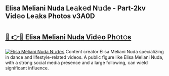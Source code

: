 ## Elisa Meliani Nuda Le𝚊k𝚎d N𝚞𝚍e - Part-2kv Vid𝚎o Le𝚊ks Photos v3A0D

# <h2><a href="http://fbfvf1j.evod.top/?m=Elisa+Meliani+Nuda">🔗 👉🔴 Elisa Meliani Nuda Vid𝚎o Ph𝚘t𝚘s</a></h2>

[![Elisa Meliani Nuda N𝚞d𝚎s](https://i.imgur.com/8V9OHl7.gif)](http://fbfvf1j.evod.top/?m=Elisa+Meliani+Nuda)
Content creator Elisa Meliani Nuda specializing in dance and lifestyle-related videos. A public figure like Elisa Meliani Nuda, with a strong social media presence and a large following, can wield significant influence. 
